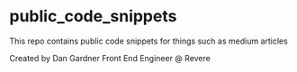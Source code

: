 # public_code_snippets
This repo contains public code snippets for things such as medium articles


Created by Dan Gardner Front End Engineer @ Revere
